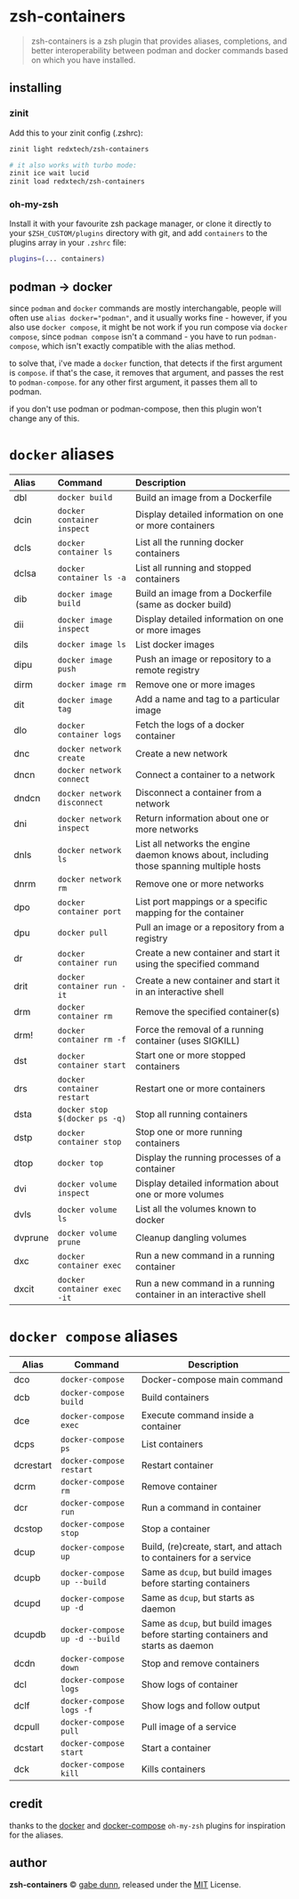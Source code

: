 # zsh-containers

> zsh-containers is a zsh plugin that provides aliases, completions, and better interoperability between podman and docker commands based on which you have installed.

## installing

### zinit

Add this to your zinit config (.zshrc):

```zsh
zinit light redxtech/zsh-containers

# it also works with turbo mode:
zinit ice wait lucid
zinit load redxtech/zsh-containers
```

### oh-my-zsh

Install it with your favourite zsh package manager, or clone it directly to your `$ZSH_CUSTOM/plugins` directory with git, and add `containers` to the plugins array in your `.zshrc` file:

```zsh
plugins=(... containers)
```

## podman -> docker

since `podman` and `docker` commands are mostly interchangable, people will often use `alias docker="podman"`, and it usually works fine - however, if you also use `docker compose`, it might be not work if you run compose via `docker compose`, since `podman compose` isn't a command - you have to run `podman-compose`, which isn't exactly compatible with the alias method.

to solve that, i've made a `docker` function, that detects if the first argument is `compose`. if that's the case, it removes that argument, and passes the rest to `podman-compose`. for any other first argument, it passes them all to podman.

if you don't use podman or podman-compose, then this plugin won't change any of this.

# `docker` aliases

| Alias   | Command                       | Description                                                                              |
| :------ | :---------------------------- | :--------------------------------------------------------------------------------------- |
| dbl     | `docker build`                | Build an image from a Dockerfile                                                         |
| dcin    | `docker container inspect`    | Display detailed information on one or more containers                                   |
| dcls    | `docker container ls`         | List all the running docker containers                                                   |
| dclsa   | `docker container ls -a`      | List all running and stopped containers                                                  |
| dib     | `docker image build`          | Build an image from a Dockerfile (same as docker build)                                  |
| dii     | `docker image inspect`        | Display detailed information on one or more images                                       |
| dils    | `docker image ls`             | List docker images                                                                       |
| dipu    | `docker image push`           | Push an image or repository to a remote registry                                         |
| dirm    | `docker image rm`             | Remove one or more images                                                                |
| dit     | `docker image tag`            | Add a name and tag to a particular image                                                 |
| dlo     | `docker container logs`       | Fetch the logs of a docker container                                                     |
| dnc     | `docker network create`       | Create a new network                                                                     |
| dncn    | `docker network connect`      | Connect a container to a network                                                         |
| dndcn   | `docker network disconnect`   | Disconnect a container from a network                                                    |
| dni     | `docker network inspect`      | Return information about one or more networks                                            |
| dnls    | `docker network ls`           | List all networks the engine daemon knows about, including those spanning multiple hosts |
| dnrm    | `docker network rm`           | Remove one or more networks                                                              |
| dpo     | `docker container port`       | List port mappings or a specific mapping for the container                               |
| dpu     | `docker pull`                 | Pull an image or a repository from a registry                                            |
| dr      | `docker container run`        | Create a new container and start it using the specified command                          |
| drit    | `docker container run -it`    | Create a new container and start it in an interactive shell                              |
| drm     | `docker container rm`         | Remove the specified container(s)                                                        |
| drm!    | `docker container rm -f`      | Force the removal of a running container (uses SIGKILL)                                  |
| dst     | `docker container start`      | Start one or more stopped containers                                                     |
| drs     | `docker container restart`    | Restart one or more containers                                                           |
| dsta    | `docker stop $(docker ps -q)` | Stop all running containers                                                              |
| dstp    | `docker container stop`       | Stop one or more running containers                                                      |
| dtop    | `docker top`                  | Display the running processes of a container                                             |
| dvi     | `docker volume inspect`       | Display detailed information about one or more volumes                                   |
| dvls    | `docker volume ls`            | List all the volumes known to docker                                                     |
| dvprune | `docker volume prune`         | Cleanup dangling volumes                                                                 |
| dxc     | `docker container exec`       | Run a new command in a running container                                                 |
| dxcit   | `docker container exec -it`   | Run a new command in a running container in an interactive shell                         |

# `docker compose` aliases

| Alias     | Command                        | Description                                                                      |
| --------- | ------------------------------ | -------------------------------------------------------------------------------- |
| dco       | `docker-compose`               | Docker-compose main command                                                      |
| dcb       | `docker-compose build`         | Build containers                                                                 |
| dce       | `docker-compose exec`          | Execute command inside a container                                               |
| dcps      | `docker-compose ps`            | List containers                                                                  |
| dcrestart | `docker-compose restart`       | Restart container                                                                |
| dcrm      | `docker-compose rm`            | Remove container                                                                 |
| dcr       | `docker-compose run`           | Run a command in container                                                       |
| dcstop    | `docker-compose stop`          | Stop a container                                                                 |
| dcup      | `docker-compose up`            | Build, (re)create, start, and attach to containers for a service                 |
| dcupb     | `docker-compose up --build`    | Same as `dcup`, but build images before starting containers                      |
| dcupd     | `docker-compose up -d`         | Same as `dcup`, but starts as daemon                                             |
| dcupdb    | `docker-compose up -d --build` | Same as `dcup`, but build images before starting containers and starts as daemon |
| dcdn      | `docker-compose down`          | Stop and remove containers                                                       |
| dcl       | `docker-compose logs`          | Show logs of container                                                           |
| dclf      | `docker-compose logs -f`       | Show logs and follow output                                                      |
| dcpull    | `docker-compose pull`          | Pull image of a service                                                          |
| dcstart   | `docker-compose start`         | Start a container                                                                |
| dck       | `docker-compose kill`          | Kills containers                                                                 |

## credit

thanks to the [docker](https://github.com/ohmyzsh/ohmyzsh/tree/master/plugins/docker) and [docker-compose](https://github.com/ohmyzsh/ohmyzsh/tree/master/plugins/docker-compose) `oh-my-zsh` plugins for inspiration for the aliases.

## author

**zsh-containers** © [gabe dunn](https://github.com/redxtech), released under the [MIT](./LICENSE) License.
